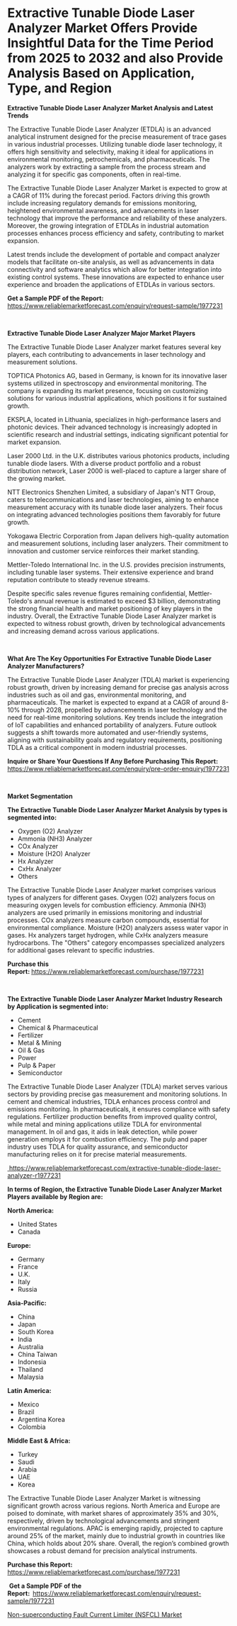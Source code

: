 <p><h1>Extractive Tunable Diode Laser Analyzer Market Offers Provide Insightful Data for the Time Period from 2025 to 2032 and also Provide Analysis Based on Application, Type, and Region</h1></p><p><strong>Extractive Tunable Diode Laser Analyzer Market Analysis and Latest Trends</strong></p>
<p><p>The Extractive Tunable Diode Laser Analyzer (ETDLA) is an advanced analytical instrument designed for the precise measurement of trace gases in various industrial processes. Utilizing tunable diode laser technology, it offers high sensitivity and selectivity, making it ideal for applications in environmental monitoring, petrochemicals, and pharmaceuticals. The analyzers work by extracting a sample from the process stream and analyzing it for specific gas components, often in real-time.</p><p>The Extractive Tunable Diode Laser Analyzer Market is expected to grow at a CAGR of 11% during the forecast period. Factors driving this growth include increasing regulatory demands for emissions monitoring, heightened environmental awareness, and advancements in laser technology that improve the performance and reliability of these analyzers. Moreover, the growing integration of ETDLAs in industrial automation processes enhances process efficiency and safety, contributing to market expansion. </p><p>Latest trends include the development of portable and compact analyzer models that facilitate on-site analysis, as well as advancements in data connectivity and software analytics which allow for better integration into existing control systems. These innovations are expected to enhance user experience and broaden the applications of ETDLAs in various sectors.</p></p>
<p><strong>Get a Sample PDF of the Report:&nbsp;</strong> <a href="https://www.reliablemarketforecast.com/enquiry/request-sample/1977231?utm_campaign=1893&utm_medium=2&utm_source=Github&utm_content=ia&utm_term=01032025&utm_id=extractive-tunable-diode-laser-analyzer">https://www.reliablemarketforecast.com/enquiry/request-sample/1977231</a></p>
<p>&nbsp;</p>
<p><strong>Extractive Tunable Diode Laser Analyzer Major Market Players</strong></p>
<p><p>The Extractive Tunable Diode Laser Analyzer market features several key players, each contributing to advancements in laser technology and measurement solutions. </p><p>TOPTICA Photonics AG, based in Germany, is known for its innovative laser systems utilized in spectroscopy and environmental monitoring. The company is expanding its market presence, focusing on customizing solutions for various industrial applications, which positions it for sustained growth.</p><p>EKSPLA, located in Lithuania, specializes in high-performance lasers and photonic devices. Their advanced technology is increasingly adopted in scientific research and industrial settings, indicating significant potential for market expansion.</p><p>Laser 2000 Ltd. in the U.K. distributes various photonics products, including tunable diode lasers. With a diverse product portfolio and a robust distribution network, Laser 2000 is well-placed to capture a larger share of the growing market.</p><p>NTT Electronics Shenzhen Limited, a subsidiary of Japan's NTT Group, caters to telecommunications and laser technologies, aiming to enhance measurement accuracy with its tunable diode laser analyzers. Their focus on integrating advanced technologies positions them favorably for future growth.</p><p>Yokogawa Electric Corporation from Japan delivers high-quality automation and measurement solutions, including laser analyzers. Their commitment to innovation and customer service reinforces their market standing.</p><p>Mettler-Toledo International Inc. in the U.S. provides precision instruments, including tunable laser systems. Their extensive experience and brand reputation contribute to steady revenue streams.</p><p>Despite specific sales revenue figures remaining confidential, Mettler-Toledo's annual revenue is estimated to exceed $3 billion, demonstrating the strong financial health and market positioning of key players in the industry. Overall, the Extractive Tunable Diode Laser Analyzer market is expected to witness robust growth, driven by technological advancements and increasing demand across various applications.</p></p>
<p>&nbsp;</p>
<p><strong>What Are The Key Opportunities For Extractive Tunable Diode Laser Analyzer Manufacturers?</strong></p>
<p><p>The Extractive Tunable Diode Laser Analyzer (TDLA) market is experiencing robust growth, driven by increasing demand for precise gas analysis across industries such as oil and gas, environmental monitoring, and pharmaceuticals. The market is expected to expand at a CAGR of around 8-10% through 2028, propelled by advancements in laser technology and the need for real-time monitoring solutions. Key trends include the integration of IoT capabilities and enhanced portability of analyzers. Future outlook suggests a shift towards more automated and user-friendly systems, aligning with sustainability goals and regulatory requirements, positioning TDLA as a critical component in modern industrial processes.</p></p>
<p><strong>Inquire or Share Your Questions If Any Before Purchasing This Report:</strong> <a href="https://www.reliablemarketforecast.com/enquiry/pre-order-enquiry/1977231?utm_campaign=1893&utm_medium=2&utm_source=Github&utm_content=ia&utm_term=01032025&utm_id=extractive-tunable-diode-laser-analyzer">https://www.reliablemarketforecast.com/enquiry/pre-order-enquiry/1977231</a></p>
<p>&nbsp;</p>
<p><strong>Market Segmentation</strong></p>
<p><strong>The Extractive Tunable Diode Laser Analyzer Market Analysis by types is segmented into:</strong></p>
<p><ul><li>Oxygen (O2) Analyzer</li><li>Ammonia (NH3) Analyzer</li><li>COx Analyzer</li><li>Moisture (H2O) Analyzer</li><li>Hx Analyzer</li><li>CxHx Analyzer</li><li>Others</li></ul></p>
<p><p>The Extractive Tunable Diode Laser Analyzer market comprises various types of analyzers for different gases. Oxygen (O2) analyzers focus on measuring oxygen levels for combustion efficiency. Ammonia (NH3) analyzers are used primarily in emissions monitoring and industrial processes. COx analyzers measure carbon compounds, essential for environmental compliance. Moisture (H2O) analyzers assess water vapor in gases. Hx analyzers target hydrogen, while CxHx analyzers measure hydrocarbons. The "Others" category encompasses specialized analyzers for additional gases relevant to specific industries.</p></p>
<p><strong>Purchase this Report:&nbsp;</strong><a href="https://www.reliablemarketforecast.com/purchase/1977231?utm_campaign=1893&utm_medium=2&utm_source=Github&utm_content=ia&utm_term=01032025&utm_id=extractive-tunable-diode-laser-analyzer">https://www.reliablemarketforecast.com/purchase/1977231</a></p>
<p>&nbsp;</p>
<p><strong>The Extractive Tunable Diode Laser Analyzer Market Industry Research by Application is segmented into:</strong></p>
<p><ul><li>Cement</li><li>Chemical & Pharmaceutical</li><li>Fertilizer</li><li>Metal & Mining</li><li>Oil & Gas</li><li>Power</li><li>Pulp & Paper</li><li>Semiconductor</li></ul></p>
<p><p>The Extractive Tunable Diode Laser Analyzer (TDLA) market serves various sectors by providing precise gas measurement and monitoring solutions. In cement and chemical industries, TDLA enhances process control and emissions monitoring. In pharmaceuticals, it ensures compliance with safety regulations. Fertilizer production benefits from improved quality control, while metal and mining applications utilize TDLA for environmental management. In oil and gas, it aids in leak detection, while power generation employs it for combustion efficiency. The pulp and paper industry uses TDLA for quality assurance, and semiconductor manufacturing relies on it for precise material measurements.</p></p>
<p><a href="https://www.reliablemarketforecast.com/extractive-tunable-diode-laser-analyzer-r1977231?utm_campaign=1893&utm_medium=2&utm_source=Github&utm_content=ia&utm_term=01032025&utm_id=extractive-tunable-diode-laser-analyzer">&nbsp;https://www.reliablemarketforecast.com/extractive-tunable-diode-laser-analyzer-r1977231</a></p>
<p><strong>In terms of Region, the Extractive Tunable Diode Laser Analyzer Market Players available by Region are:</strong></p>
<p>
    <p> <strong> North America: </strong>
        <ul>
            <li>United States</li>
            <li>Canada</li>
        </ul>
        </p> 
    <p> <strong> Europe: </strong>
        <ul>
            <li>Germany</li>
            <li>France</li>
            <li>U.K.</li>
            <li>Italy</li>
            <li>Russia</li>
        </ul>
        </p> 
    <p> <strong> Asia-Pacific: </strong>
        <ul>
            <li>China</li>
            <li>Japan</li>
            <li>South Korea</li>
            <li>India</li>
            <li>Australia</li>
            <li>China Taiwan</li>
            <li>Indonesia</li>
            <li>Thailand</li>
            <li>Malaysia</li>
        </ul>
        </p> 
    <p> <strong> Latin America: </strong>
        <ul>
            <li>Mexico</li>
            <li>Brazil</li>
            <li>Argentina Korea</li>
            <li>Colombia</li>
        </ul>
        </p> 
    <p> <strong> Middle East & Africa: </strong>
        <ul>
            <li>Turkey</li>
            <li>Saudi</li>
            <li>Arabia</li>
            <li>UAE</li>
            <li>Korea</li>
        </ul>
    </p>
    </p>
<p><p>The Extractive Tunable Diode Laser Analyzer Market is witnessing significant growth across various regions. North America and Europe are poised to dominate, with market shares of approximately 35% and 30%, respectively, driven by technological advancements and stringent environmental regulations. APAC is emerging rapidly, projected to capture around 25% of the market, mainly due to industrial growth in countries like China, which holds about 20% share. Overall, the region’s combined growth showcases a robust demand for precision analytical instruments.</p></p>
<p><strong>Purchase this Report: </strong><a href="https://www.reliablemarketforecast.com/purchase/1977231?utm_campaign=1893&utm_medium=2&utm_source=Github&utm_content=ia&utm_term=01032025&utm_id=extractive-tunable-diode-laser-analyzer">https://www.reliablemarketforecast.com/purchase/1977231</a></p>
<p>&nbsp;<strong>Get a Sample PDF of the Report:&nbsp;&nbsp;</strong><a href="https://www.reliablemarketforecast.com/enquiry/request-sample/1977231?utm_campaign=1893&utm_medium=2&utm_source=Github&utm_content=ia&utm_term=01032025&utm_id=extractive-tunable-diode-laser-analyzer">https://www.reliablemarketforecast.com/enquiry/request-sample/1977231</a></p>
<p><strong></strong></p>
<p><p><a href="https://github.com/gakpasulgun/Market-Research-Report-List-1/blob/main/non-superconducting-fault-current-limiter-nsfcl-market.md?utm_campaign=1893&utm_medium=2&utm_source=Github&utm_content=ia&utm_term=01032025&utm_id=extractive-tunable-diode-laser-analyzer">Non-superconducting Fault Current Limiter (NSFCL) Market</a></p></p>